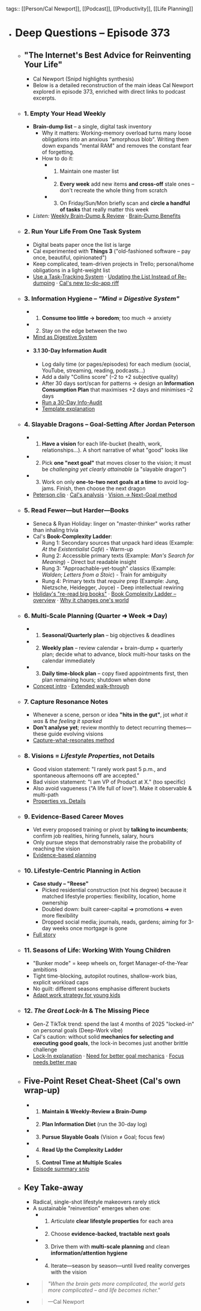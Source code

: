 tags:: [[Person/Cal Newport]], [[Podcast]], [[Productivity]], [[Life Planning]]

- # Deep Questions – Episode 373
	- ## "The Internet's Best Advice for Reinventing Your Life"
		- Cal Newport (Snipd highlights synthesis)
		- Below is a detailed reconstruction of the main ideas Cal Newport explored in episode 373, enriched with direct links to podcast excerpts.
	- ### 1. Empty Your Head Weekly
		- **Brain-dump list** – a single, digital task inventory
			- Why it matters: Working-memory overload turns many loose obligations into an anxious "amorphous blob". Writing them down expands "mental RAM" and removes the constant fear of forgetting.
			- How to do it:
				- 1. Maintain one master list
				- 2. **Every week** add new items **and cross-off** stale ones – don't recreate the whole thing from scratch
				- 3. On Friday/Sun/Mon briefly scan and **circle a handful of tasks** that really matter this week
		- *Listen:* [Weekly Brain-Dump & Review](https://share.snipd.com/snip/946db372-b10e-443f-b64e-040e398faa7d) · [Brain-Dump Benefits](https://share.snipd.com/snip/bc39fe44-5427-4c75-8c42-33e6fbd304ea)
	- ### 2. Run Your Life From **One Task System**
		- Digital beats paper once the list is large
		- Cal experimented with **Things 3** ("old-fashioned software – pay once, beautiful, opinionated")
		- Keep complicated, team-driven projects in Trello; personal/home obligations in a light-weight list
		- [Use a Task-Tracking System](https://share.snipd.com/snip/b93132b5-4413-4c0b-87ad-1208a5af1d68) · [Updating the List Instead of Re-dumping](https://share.snipd.com/snip/8d7ecbd8-0ef9-4dae-aa44-a03b909acc70) · [Cal's new to-do-app riff](https://share.snipd.com/snip/533589ee-82f5-4979-941d-5a379a4d2b85)
	- ### 3. Information Hygiene – *"Mind = Digestive System"*
		- 1. **Consume too little → boredom**; too much → anxiety
		- 2. Stay on the edge between the two
		- [Mind as Digestive System](https://share.snipd.com/snip/7e15bfeb-320d-47ec-83b8-4f4fd6ee4063)
		- #### 3.1 30-Day Information Audit
			- Log daily time (or pages/episodes) for each medium (social, YouTube, streaming, reading, podcasts…)
			- Add a daily "Collins score" (–2 to +2 subjective quality)
			- After 30 days sort/scan for patterns → design an **Information Consumption Plan** that maximises +2 days and minimises –2 days
			- [Run a 30-Day Info-Audit](https://share.snipd.com/snip/50f0ad5e-7891-40d2-b726-d98ab9863f52)
			- [Template explanation](https://share.snipd.com/snip/967caa31-0e07-45de-81a7-9cb2a0d2dc92)
	- ### 4. **Slayable Dragons** – Goal-Setting After Jordan Peterson
		- 1. **Have a vision** for each life-bucket (health, work, relationships…). A short narrative of what "good" looks like
		- 2. Pick **one "next goal"** that moves closer to the vision; it must be *challenging yet clearly attainable* (a "slayable dragon")
		- 3. Work on only **one-to-two next goals at a time** to avoid log-jams. Finish, then choose the next dragon
		- [Peterson clip](https://share.snipd.com/snip/4789f7a8-3892-4dc6-8f2b-13c8736868cd) · [Cal's analysis](https://share.snipd.com/snip/ec90e2e9-5557-4f2a-ac0a-ec5185404a12) · [Vision → Next-Goal method](https://share.snipd.com/snip/6b6b046e-3a44-4f5d-848d-9b6648f4dfcd)
	- ### 5. **Read Fewer—but Harder—Books**
		- Seneca & Ryan Holiday: linger on "master-thinker" works rather than inhaling trivia
		- Cal's **Book-Complexity Ladder**:
			- Rung 1: Secondary sources that unpack hard ideas (Example: *At the Existentialist Café*) - Warm-up
			- Rung 2: Accessible primary texts (Example: *Man's Search for Meaning*) - Direct but readable insight
			- Rung 3: "Approachable-yet-tough" classics (Example: *Walden*; *Letters from a Stoic*) - Train for ambiguity
			- Rung 4: Primary texts that *require* prep (Example: Jung, Nietzsche, Heidegger, Joyce) - Deep intellectual rewiring
		- [Holiday's "re-read big books"](https://share.snipd.com/snip/31c42c8f-4a30-4a01-9263-ed1ea24a863c) · [Book Complexity Ladder – overview](https://share.snipd.com/snip/f97292af-0ca7-4ba1-b933-699c70fc1f91) · [Why it changes one's world](https://share.snipd.com/snip/729d67f6-92a4-4f17-a499-7fbdebc17ff0)
	- ### 6. Multi-Scale Planning (Quarter ➜ Week ➜ Day)
		- 1. **Seasonal/Quarterly plan** – big objectives & deadlines
		- 2. **Weekly plan** – review calendar + brain-dump + quarterly plan; decide what to advance, block multi-hour tasks on the calendar immediately
		- 3. **Daily time-block plan** – copy fixed appointments first, then plan remaining hours; shutdown when done
		- [Concept intro](https://share.snipd.com/snip/8c80855f-daab-4126-911f-8ecc650107cd) · [Extended walk-through](https://share.snipd.com/snip/5e474056-00c9-4c9a-bccf-05f3d407fbff)
	- ### 7. Capture **Resonance Notes**
		- Whenever a scene, person or idea **"hits in the gut"**, jot *what it was* & *the feeling it sparked*
		- **Don't analyse yet**; review monthly to detect recurring themes—these guide evolving visions
		- [Capture-what-resonates method](https://share.snipd.com/snip/34082047-679c-4937-a96e-5316e5ba98b1)
	- ### 8. Visions = *Lifestyle Properties*, not Details
		- Good vision statement: "I rarely work past 5 p.m., and spontaneous afternoons off are accepted."
		- Bad vision statement: "I am VP of Product at X." (too specific)
		- Also avoid vagueness ("A life full of love"). Make it observable & multi-path
		- [Properties vs. Details](https://share.snipd.com/snip/ad09aed4-15f3-460c-bab4-63354311074f)
	- ### 9. Evidence-Based Career Moves
		- Vet every proposed training or pivot by **talking to incumbents**; confirm job realities, hiring funnels, salary, hours
		- Only pursue steps that demonstrably raise the probability of reaching the vision
		- [Evidence-based planning](https://share.snipd.com/snip/3938d778-ae41-4d67-9e02-35a56ddd835f)
	- ### 10. Lifestyle-Centric Planning in Action
		- **Case study – "Reese"**
			- Picked residential construction (not his degree) because it matched lifestyle properties: flexibility, location, home ownership
			- Doubled down: built career-capital ➜ promotions ➜ even more flexibility
			- Dropped social media; journals, reads, gardens; aiming for 3-day weeks once mortgage is gone
		- [Full story](https://share.snipd.com/snip/b499ed8b-29f8-482c-96a2-bbff23469105)
	- ### 11. Seasons of Life: Working With Young Children
		- "Bunker mode" = keep wheels on, forget Manager-of-the-Year ambitions
		- Tight time-blocking, autopilot routines, shallow-work bias, explicit workload caps
		- No guilt: different seasons emphasise different buckets
		- [Adapt work strategy for young kids](https://share.snipd.com/snip/7bf0dd64-bd16-44a6-a65d-2b187d9cc74f)
	- ### 12. *The Great Lock-In* & The Missing Piece
		- Gen-Z TikTok trend: spend the last 4 months of 2025 "locked-in" on personal goals (Deep-Work vibe)
		- Cal's caution: without solid **mechanics for selecting and executing good goals**, the lock-in becomes just another brittle challenge
		- [Lock-In explanation](https://share.snipd.com/snip/a7e7f6fd-997a-4f26-af7d-b25fd695ef5b) · [Need for better goal mechanics](https://share.snipd.com/snip/6170304e-a423-4718-98df-cf9fd43035f7) · [Focus needs better map](https://share.snipd.com/snip/552cd329-5989-496c-a26f-c1ebe067ec37)
	- ## Five-Point Reset Cheat-Sheet (Cal's own wrap-up)
		- 1. **Maintain & Weekly-Review a Brain-Dump**
		- 2. **Plan Information Diet** (run the 30-day log)
		- 3. **Pursue Slayable Goals** (Vision ≠ Goal; focus few)
		- 4. **Read Up the Complexity Ladder**
		- 5. **Control Time at Multiple Scales**
		- [Episode summary snip](https://share.snipd.com/snip/06baa352-e1bd-4f14-9992-a29e6c9f9dad)
	- ## Key Take-away
		- Radical, single-shot lifestyle makeovers rarely stick
		- A sustainable "reinvention" emerges when one:
			- 1. Articulate **clear lifestyle properties** for each area
			- 2. Choose **evidence-backed, tractable next goals**
			- 3. Drive them with **multi-scale planning** and clean **information/attention hygiene**
			- 4. Iterate—season by season—until lived reality converges with the vision
		- > *"When the brain gets more complicated, the world gets more complicated – and life becomes richer."*
		- > —Cal Newport
